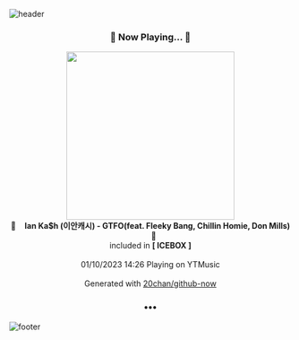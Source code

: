 ![header](https://capsule-render.vercel.app/api?type=wave&height=170&section=header&text=Hi.%20I'm%20SHIFT&fontColor=090707&fontAlignX=45&fontAlignY=65&fontSize=100)

<h3 align="center">🎵 Now Playing... 🎵</h3>
<p align="center">
  <a href="https://music.youtube.com/watch?v=6mDwK22cZAg">
    <img width="300" src="https://lh3.googleusercontent.com/5SOC3q-CbjeayaIpY6Qqd99MZ-CStPN9UR7mJju29-a_kB5r01Nh_IvEHZUQxumJlCYrpapMZnqFrBBL">
  </a>
  <br>
  🎵&nbsp&nbsp&nbsp <b>Ian Ka$h (이안캐시) - GTFO(feat. Fleeky Bang, Chillin Homie, Don Mills)</b> &nbsp&nbsp&nbsp🎵
  <br>
  included in <b>[ ICEBOX ]</b>
  
  <br />
  <br />
  01/10/2023 14:26 Playing on YTMusic
  <br />
  <br />
  Generated with <a href="https://github.com/20chan/github-now">20chan/github-now</a>
</p>

<h3 align="center">•••</h3>

![footer](https://capsule-render.vercel.app/api?type=wave&height=150&section=footer)
